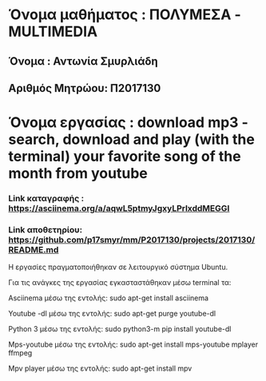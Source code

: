 # Όνομα μαθήματος : ΠΟΛΥΜΕΣΑ - MULTIMEDIA
## Όνομα : Αντωνία Σμυρλιάδη
## Αριθμός Μητρώου: Π2017130


 # Όνομα εργασίας : download mp3 - search, download and play (with the terminal) your favorite song of the month from youtube
 ### Link καταγραφής : https://asciinema.org/a/aqwL5ptmyJgxyLPrlxddMEGGI
 ### Link αποθετηρίου: https://github.com/p17smyr/mm/P2017130/projects/2017130/README.md

Η εργασίες πραγματοποιήθηκαν σε λειτουργικό σύστημα Ubuntu.

Για τις ανάγκες της εργασίας εγκασταστάθηκαν μέσω terminal τα:

Asciinema μέσω της εντολής: sudo apt-get install asciinema

Youtube -dl μέσω της εντολής: sudo apt-get purge youtube-dl

Python 3 μέσω της εντολής: sudo python3-m pip install youtube-dl

Mps-youtube μέσω της εντολής: sudo apt-get install mps-youtube mplayer ffmpeg

Mpv player μέσω της εντολής: sudo apt-get install mpv

